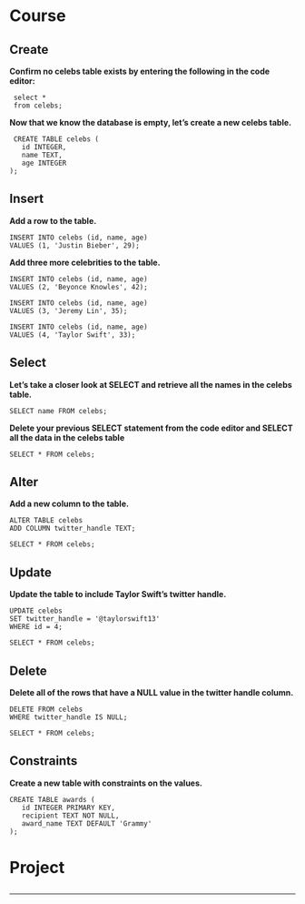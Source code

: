 # Course

## Create

**Confirm no celebs table exists by entering the following in the code editor:**

```shell
 select *
 from celebs;
```
**Now that we know the database is empty, let’s create a new celebs table.**

```shell
 CREATE TABLE celebs (
   id INTEGER, 
   name TEXT, 
   age INTEGER
); 
```

## Insert

**Add a row to the table.**

```shell
INSERT INTO celebs (id, name, age) 
VALUES (1, 'Justin Bieber', 29);
```

**Add three more celebrities to the table.**

```shell
INSERT INTO celebs (id, name, age) 
VALUES (2, 'Beyonce Knowles', 42); 

INSERT INTO celebs (id, name, age) 
VALUES (3, 'Jeremy Lin', 35); 

INSERT INTO celebs (id, name, age) 
VALUES (4, 'Taylor Swift', 33); 
```

## Select

**Let’s take a closer look at SELECT and retrieve all the names in the celebs table.**

```shell
SELECT name FROM celebs; 
```

**Delete your previous SELECT statement from the code editor and SELECT all the data in the celebs table**

```shell
SELECT * FROM celebs;
```

## Alter

**Add a new column to the table.**

```shell
ALTER TABLE celebs 
ADD COLUMN twitter_handle TEXT; 

SELECT * FROM celebs; 
```

## Update

**Update the table to include Taylor Swift’s twitter handle.**

```shell
UPDATE celebs 
SET twitter_handle = '@taylorswift13' 
WHERE id = 4; 

SELECT * FROM celebs;
```

## Delete

**Delete all of the rows that have a NULL value in the twitter handle column.**

```shell
DELETE FROM celebs 
WHERE twitter_handle IS NULL;

SELECT * FROM celebs; 
```

## Constraints

**Create a new table with constraints on the values.**

```shell
CREATE TABLE awards (
   id INTEGER PRIMARY KEY,
   recipient TEXT NOT NULL,
   award_name TEXT DEFAULT 'Grammy'
);
```

# Project

## 

****

```shell

```

